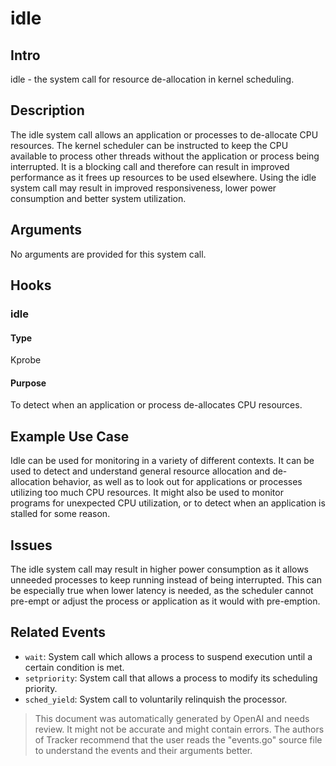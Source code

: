 
# idle

## Intro
idle - the system call for resource de-allocation in kernel scheduling.

## Description
The idle system call allows an application or processes to de-allocate CPU resources. The kernel scheduler can be instructed to keep the CPU available to process other threads without the application or process being interrupted. It is a blocking call and therefore can result in improved performance as it frees up resources to be used elsewhere. Using the idle system call may result in improved responsiveness, lower power consumption and better system utilization.

## Arguments
No arguments are provided for this system call.

## Hooks
### idle
#### Type
Kprobe
#### Purpose
To detect when an application or process de-allocates CPU resources.
 
## Example Use Case
Idle can be used for monitoring in a variety of different contexts. It can be used to detect and understand general resource allocation and de-allocation behavior, as well as to look out for applications or processes utilizing too much CPU resources. It might also be used to monitor programs for unexpected CPU utilization, or to detect when an application is stalled for some reason.

## Issues
The idle system call may result in higher power consumption as it allows unneeded processes to keep running instead of being interrupted. This can be especially true when lower latency is needed, as the scheduler cannot pre-empt or adjust the process or application as it would with pre-emption.

## Related Events
* `wait`: System call which allows a process to suspend execution until a certain condition is met.
* `setpriority`: System call that allows a process to modify its scheduling priority.
* `sched_yield`: System call to voluntarily relinquish the processor.

> This document was automatically generated by OpenAI and needs review. It might
> not be accurate and might contain errors. The authors of Tracker recommend that
> the user reads the "events.go" source file to understand the events and their
> arguments better.
